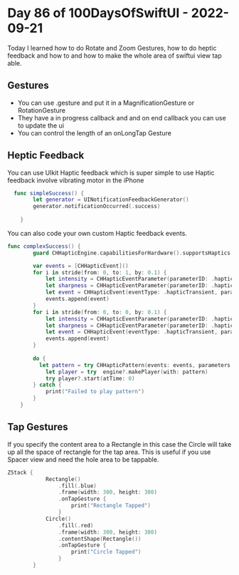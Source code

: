 # Day 86 of 100DaysOfSwiftUI - 2022-09-21

Today I learned how to do Rotate and Zoom Gestures, how to do heptic feedback and how to and how to make the whole area of swiftui view tap able.

## Gestures

- You can use .gesture and put it in  a MagnificationGesture or RotationGesture
- They have a in progress callback and and on end callback you can use to update the ui
- You can control the length of an onLongTap Gesture

##  Heptic Feedback

You can use UIkit Haptic feedback which is super simple to use
Haptic feedback involve vibrating motor in the iPhone

```swift
  func simpleSuccess() {
        let generator = UINotificationFeedbackGenerator()
        generator.notificationOccurred(.success)
        
    }
```

You can also code your own custom Haptic feedback events.

```swift
func complexSuccess() {
        guard CHHapticEngine.capabilitiesForHardware().supportsHaptics else { return }

        var events = [CHHapticEvent]()
        for i in stride(from: 0, to: 1, by: 0.1) {
            let intensity = CHHapticEventParameter(parameterID: .hapticIntensity, value: Float(i))
            let sharpness = CHHapticEventParameter(parameterID: .hapticSharpness, value: Float(i))
            let event = CHHapticEvent(eventType: .hapticTransient, parameters: [intensity, sharpness], relativeTime: i)
            events.append(event)
        }
        for i in stride(from: 0, to: 0, by: 0.1) {
            let intensity = CHHapticEventParameter(parameterID: .hapticIntensity, value: Float(1-i))
            let sharpness = CHHapticEventParameter(parameterID: .hapticSharpness, value: Float(1-i))
            let event = CHHapticEvent(eventType: .hapticTransient, parameters: [intensity, sharpness], relativeTime: 1-i)
            events.append(event)
        }
        
        do {
          let pattern = try CHHapticPattern(events: events, parameters: [ ])
            let player = try  engine?.makePlayer(with: pattern)
            try player?.start(atTime: 0)
        } catch {
            print("Failed to play pattern")
        }
    }
```

## Tap Gestures

If you specify the content area to a Rectangle in this case the Circle will take up all the space of rectangle for the tap area.  This is useful if you use Spacer view and need the hole area to be tappable.


```swift
ZStack {
            Rectangle()
                .fill(.blue)
                .frame(width: 300, height: 300)
                .onTapGesture {
                    print("Rectangle Tapped")
                }
            Circle()
                .fill(.red)
                .frame(width: 300, height: 300)
                .contentShape(Rectangle())
                .onTapGesture {
                    print("Circle Tapped")
                }
        }

```
